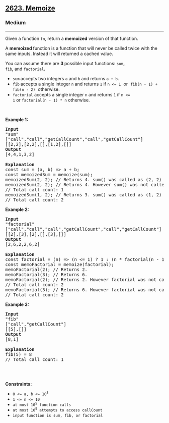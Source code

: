 <h2><a href="https://leetcode.com/problems/memoize/">2623. Memoize</a></h2><h3>Medium</h3><hr><div><p>Given a function <code>fn</code>, return a&nbsp;<strong>memoized</strong>&nbsp;version of that function.</p>

<p>A&nbsp;<strong>memoized&nbsp;</strong>function is a function that will never be called twice with&nbsp;the same inputs. Instead it will returned a cached value.</p>

<p>You can assume there are&nbsp;<strong>3&nbsp;</strong>possible input functions:&nbsp;<code>sum</code><strong>, </strong><code>fib</code><strong>,&nbsp;</strong>and&nbsp;<code>factorial</code><strong>.</strong></p>

<ul>
	<li><code>sum</code><strong>&nbsp;</strong>accepts two integers&nbsp;<code>a</code> and <code>b</code> and returns <code>a + b</code>.</li>
	<li><code>fib</code><strong>&nbsp;</strong>accepts a&nbsp;single integer&nbsp;<code>n</code> and&nbsp;returns&nbsp;<code>1</code> if <font face="monospace"><code>n &lt;= 1</code> </font>or<font face="monospace">&nbsp;<code>fib(n - 1) + fib(n - 2)</code>&nbsp;</font>otherwise.</li>
	<li><code>factorial</code>&nbsp;accepts a single integer&nbsp;<code>n</code> and returns <code>1</code>&nbsp;if&nbsp;<code>n &lt;= 1</code>&nbsp;or&nbsp;<code>factorial(n - 1) * n</code>&nbsp;otherwise.</li>
</ul>

<p>&nbsp;</p>
<p><strong class="example">Example 1:</strong></p>

<pre><strong>Input</strong>
"sum"
["call","call","getCallCount","call","getCallCount"]
[[2,2],[2,2],[],[1,2],[]]
<strong>Output</strong>
[4,4,1,3,2]

<strong>Explanation</strong>
const sum = (a, b) =&gt; a + b;
const memoizedSum = memoize(sum);
memoizedSum(2, 2); // Returns 4. sum() was called as (2, 2) was not seen before.
memoizedSum(2, 2); // Returns 4. However sum() was not called because the same inputs were seen before.
// Total call count: 1
memoizedSum(1, 2); // Returns 3. sum() was called as (1, 2) was not seen before.
// Total call count: 2
</pre>

<p><strong class="example">Example 2:</strong></p>

<pre><strong>Input
</strong>"factorial"
["call","call","call","getCallCount","call","getCallCount"]
[[2],[3],[2],[],[3],[]]
<strong>Output</strong>
[2,6,2,2,6,2]

<strong>Explanation</strong>
const factorial = (n) =&gt; (n &lt;= 1) ? 1 : (n * factorial(n - 1));
const memoFactorial = memoize(factorial);
memoFactorial(2); // Returns 2.
memoFactorial(3); // Returns 6.
memoFactorial(2); // Returns 2. However factorial was not called because 2 was seen before.
// Total call count: 2
memoFactorial(3); // Returns 6. However factorial was not called because 3 was seen before.
// Total call count: 2
</pre>

<p><strong class="example">Example 3:</strong></p>

<pre><strong>Input
</strong>"fib"
["call","getCallCount"]
[[5],[]]
<strong>Output</strong>
[8,1]

<strong>Explanation
</strong>fib(5) = 8
// Total call count: 1

</pre>

<p>&nbsp;</p>
<p><strong>Constraints:</strong></p>

<ul>
	<li><code>0 &lt;= a, b &lt;= 10<sup>5</sup></code></li>
	<li><code>1 &lt;= n &lt;= 10</code></li>
	<li><code>at most 10<sup>5</sup>&nbsp;function calls</code></li>
	<li><code>at most 10<sup>5</sup>&nbsp;attempts to access callCount</code></li>
	<li><code>input function is sum, fib, or factorial</code></li>
</ul>
</div>